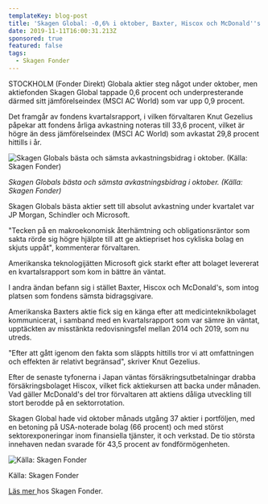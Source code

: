 ```yaml
---
templateKey: blog-post
title: 'Skagen Global: -0,6% i oktober, Baxter, Hiscox och McDonald''s sänke'
date: 2019-11-11T16:00:31.213Z
sponsored: true
featured: false
tags:
  - Skagen Fonder
---
```

STOCKHOLM (Fonder Direkt) Globala aktier steg något under oktober, men aktiefonden Skagen Global tappade 0,6 procent och underpresterande därmed sitt jämförelseindex (MSCI AC World) som var upp 0,9 procent.



Det framgår av fondens kvartalsrapport, i vilken förvaltaren Knut Gezelius påpekar att fondens årliga avkastning noteras till 33,6 procent, vilket är högre än dess jämförelseindex (MSCI AC World) som avkastat 29,8 procent hittills i år.

![Skagen Globals bästa och sämsta avkastningsbidrag i oktober. (Källa: Skagen Fonder)](/img/global1.jpg "Skagen Globals bästa och sämsta avkastningsbidrag i oktober. (Källa: Skagen Fonder)")

_Skagen Globals bästa och sämsta avkastningsbidrag i oktober. (Källa: Skagen Fonder)_

Skagen Globals bästa aktier sett till absolut avkastning under kvartalet var JP Morgan, Schindler och Microsoft.



"Tecken på en makroekonomisk återhämtning och obligationsräntor som sakta rörde sig högre hjälpte till att ge aktiepriset hos cykliska bolag en skjuts uppåt", kommenterar förvaltaren.



Amerikanska teknologijätten Microsoft gick starkt efter att bolaget levererat en kvartalsrapport som kom in bättre än väntat.



I andra ändan befann sig i stället Baxter, Hiscox och McDonald's, som intog platsen som fondens sämsta bidragsgivare.



Amerikanska Baxters aktie fick sig en känga efter att medicinteknikbolaget kommunicerat, i samband med en kvartalsrapport som var sämre än väntat, upptäckten av misstänkta redovisningsfel mellan 2014 och 2019, som nu utreds.



"Efter att gått igenom den fakta som släppts hittills tror vi att omfattningen och effekten är relativt begränsad", skriver Knut Gezelius.



Efter de senaste tyfonerna i Japan väntas försäkringsutbetalningar drabba försäkringsbolaget Hiscox, vilket fick aktiekursen att backa under månaden. Vad gäller McDonald's del tror förvaltaren att aktiens dåliga utveckling till stort berodde på en sektorrotation.



Skagen Global hade vid oktober månads utgång 37 aktier i portföljen, med en betoning på USA-noterade bolag (66 procent) och med störst sektorexponeringar inom finansiella tjänster, it och verkstad. De tio största innehaven nedan svarade för 43,5 procent av fondförmögenheten.

![Källa: Skagen Fonder](/img/global2.jpg "Källa: Skagen Fonder")

Källa: Skagen Fonder



[Läs mer ](https://www.skagenfonder.se/)hos Skagen Fonder.
